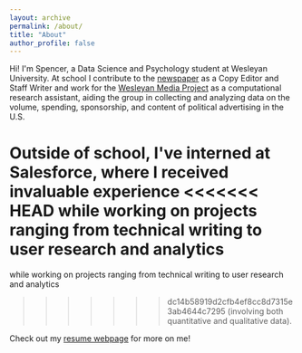 ```yaml
---
layout: archive
permalink: /about/
title: "About"
author_profile: false
---
```


Hi! I'm Spencer, a Data Science and Psychology student at Wesleyan University. At school I
contribute to the [newspaper](http://wesleyanargus.com/user/srdean/) as a Copy Editor and Staff Writer and work for the [Wesleyan Media Project](https://mediaproject.wesleyan.edu/) as a computational research assistant, aiding the group in collecting and analyzing data on the volume, spending, sponsorship, and content of political
advertising in the U.S.

Outside of school, I've interned at Salesforce, where I received invaluable experience
<<<<<<< HEAD
while working on projects ranging from technical writing to user research and analytics
=======
while working on projects ranging from technical writing to user research and analytics 
>>>>>>> dc14b58919d2cfb4ef8cc8d7315e3ab4644c7295
(involving both quantitative and qualitative data).

Check out my [resume webpage](https://spencerrdean.github.io/) for more on me!
